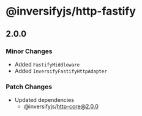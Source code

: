 # @inversifyjs/http-fastify

## 2.0.0

### Minor Changes

- Added `FastifyMiddleware`
- Added `InversifyFastifyHttpAdapter`

### Patch Changes

- Updated dependencies
  - @inversifyjs/http-core@2.0.0
